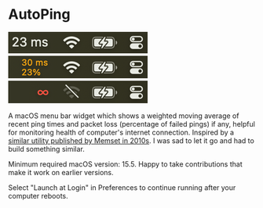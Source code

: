 # AutoPing

[![states](states.png)](https://github.com/alexkhesin/AutoPing/releases)

A macOS menu bar widget which shows a weighted moving average of recent ping times and packet loss (percentage of failed pings) if any, helpful for monitoring health of computer's internet connection. Inspired by a [similar utility published by Memset in 2010s](https://web.archive.org/web/20160410212547/https://itunes.apple.com/gb/app/autoping/id632347870?mt=12). I was sad to let it go and had to build something similar.

Minimum required macOS version: 15.5. Happy to take contributions that make it work on earlier versions.

Select "Launch at Login" in Preferences to continue running after your computer reboots.
